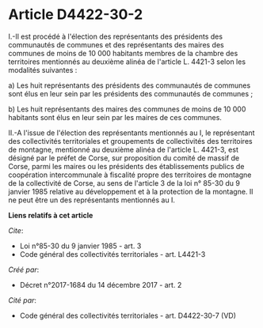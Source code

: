# Article D4422-30-2

I.-Il est procédé à l'élection des représentants des présidents des communautés de communes et des représentants des maires
des communes de moins de 10 000 habitants membres de la chambre des territoires mentionnés au deuxième alinéa de l'article L.
4421-3 selon les modalités suivantes : 

a) Les huit représentants des présidents des communautés de communes sont élus en leur sein par les présidents des
communautés de communes ; 

b) Les huit représentants des maires des communes de moins de 10 000 habitants sont élus en leur sein par les maires de ces
communes. 

II.-A l'issue de l'élection des représentants mentionnés au I, le représentant des collectivités territoriales et groupements
de collectivités des territoires de montagne, mentionné au deuxième alinéa de l'article L. 4421-3, est désigné par le préfet
de Corse, sur proposition du comité de massif de Corse, parmi les maires ou les présidents des établissements publics de
coopération intercommunale à fiscalité propre des territoires de montagne de la collectivité de Corse, au sens de l'article 3
de la loi n° 85-30 du 9 janvier 1985 relative au développement et à la protection de la montagne. Il ne peut être un des
représentants mentionnés au I.

**Liens relatifs à cet article**

_Cite_:

  - Loi n°85-30 du 9 janvier 1985 - art. 3
  - Code général des collectivités territoriales - art. L4421-3

_Créé par_:

  - Décret n°2017-1684 du 14 décembre 2017 - art. 2

_Cité par_:

  - Code général des collectivités territoriales - art. D4422-30-7 (VD)
